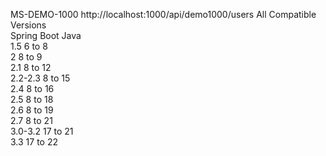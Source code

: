 MS-DEMO-1000
http://localhost:1000/api/demo1000/users
All Compatible Versions									
Spring Boot  	 Java								
1.5           6 to 8								
2	            8 to 9								
2.1	          8 to 12								
2.2-2.3	      8 to 15								
2.4	          8 to 16								
2.5	          8 to 18								
2.6	          8 to 19								
2.7	          8 to 21								
3.0-3.2	      17 to 21								
3.3	          17 to 22								
